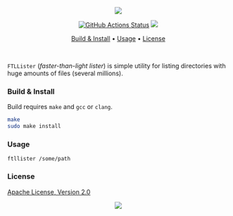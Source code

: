 <p align="center"><a href="#readme"><img src="https://gh.kaos.st/ftllister.svg"/></a></p>

<p align="center">
  <a href="https://github.com/essentialkaos/ftllister/actions"><img src="https://github.com/essentialkaos/ftllister/workflows/CI/badge.svg" alt="GitHub Actions Status" /></a>
  <a href="#license"><img src="https://gh.kaos.st/apache2.svg"></a>
</p>

<p align="center"><a href="#build--install">Build & Install</a> • <a href="#usage">Usage</a> • <a href="#license">License</a></p>

<br/>

`FTLLister` (_faster-than-light lister_) is simple utility for listing directories with huge amounts of files (several millions).

### Build & Install

Build requires `make` and `gcc` or `clang`.

```bash
make
sudo make install
```

### Usage

```
ftllister /some/path
```

### License

[Apache License, Version 2.0](https://www.apache.org/licenses/LICENSE-2.0)

<p align="center"><a href="https://essentialkaos.com"><img src="https://gh.kaos.st/ekgh.svg"/></a></p>
